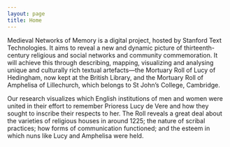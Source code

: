 ```yaml
---
layout: page
title: Home
---
```


Medieval Networks of Memory is a digital project, hosted by Stanford Text Technologies. It aims to reveal a new and dynamic picture of thirteenth-century religious and social networks and community commemoration. It will achieve this through describing, mapping, visualizing and analysing unique and culturally rich textual artefacts—the Mortuary Roll of Lucy of Hedingham, now kept at the British Library, and the Mortuary Roll of Amphelisa of Lillechurch, which belongs to St John’s College, Cambridge.

Our research visualizes which English institutions of men and women were united in their effort to remember Prioress Lucy de Vere and how they sought to inscribe their respects to her. The Roll reveals a great deal about the varieties of religious houses in around 1225; the nature of scribal practices; how forms of communication functioned; and the esteem in which nuns like Lucy and Amphelisa were held.



